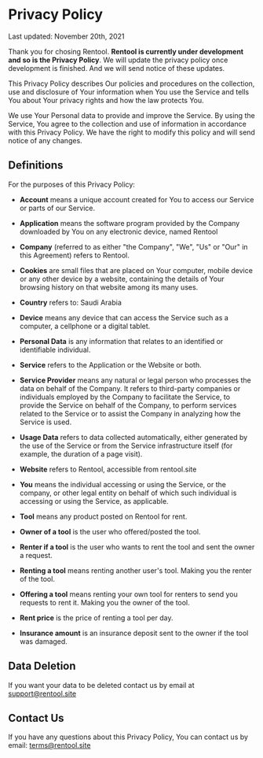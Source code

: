 # Privacy Policy
Last updated: November 20th, 2021

Thank you for chosing Rentool. **Rentool is currently under development and so is the Privacy Policy**. We will update the privacy policy once development is finished. And we will send notice of these updates.

This Privacy Policy describes Our policies and procedures on the collection, use and disclosure of Your information when You use the Service and tells You about Your privacy rights and how the law protects You.

We use Your Personal data to provide and improve the Service. By using the Service, You agree to the collection and use of information in accordance with this Privacy Policy. We have the right to modify this policy and will send notice of any changes.



## Definitions
For the purposes of this Privacy Policy:

- **Account** means a unique account created for You to access our Service or parts of our Service.

- **Application** means the software program provided by the Company downloaded by You on any electronic device, named Rentool

- **Company** (referred to as either "the Company", "We", "Us" or "Our" in this Agreement) refers to Rentool.

- **Cookies** are small files that are placed on Your computer, mobile device or any other device by a website, containing the details of Your browsing history on that website among its many uses.

- **Country** refers to: Saudi Arabia

- **Device** means any device that can access the Service such as a computer, a cellphone or a digital tablet.

- **Personal Data** is any information that relates to an identified or identifiable individual.

- **Service** refers to the Application or the Website or both.

- **Service Provider** means any natural or legal person who processes the data on behalf of the Company. It refers to third-party companies or individuals employed by the Company to facilitate the Service, to provide the Service on behalf of the Company, to perform services related to the Service or to assist the Company in analyzing how the Service is used.

- **Usage Data** refers to data collected automatically, either generated by the use of the Service or from the Service infrastructure itself (for example, the duration of a page visit).

- **Website** refers to Rentool, accessible from rentool.site

- **You** means the individual accessing or using the Service, or the company, or other legal entity on behalf of which such individual is accessing or using the Service, as applicable.

- **Tool** means any product posted on Rentool for rent.

- **Owner of a tool** is the user who offered/posted the tool.

- **Renter if a tool** is the user who wants to rent the tool and sent the owner a request.

- **Renting a tool** means renting another user's tool. Making you the renter of the tool.

- **Offering a tool** means renting your own tool for renters to send you requests to rent it. Making you the owner of the tool.

- **Rent price** is the price of renting a tool per day.

- **Insurance amount** is an insurance deposit sent to the owner if the tool was damaged.

## Data Deletion
If you want your data to be deleted contact us by email at support@rentool.site

## Contact Us
If you have any questions about this Privacy Policy, You can contact us by email: terms@rentool.site
